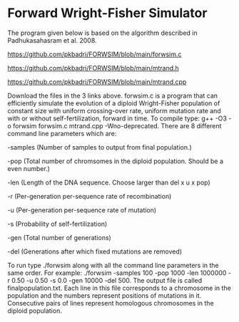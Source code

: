 # Forward Wright-Fisher Simulator
The program given below is based on the algorithm described in Padhukasahasram et al. 2008.



https://github.com/pkbadri/FORWSIM/blob/main/forwsim.c

https://github.com/pkbadri/FORWSIM/blob/main/mtrand.h

https://github.com/pkbadri/FORWSIM/blob/main/mtrand.cpp



Download the files in the 3 links above. forwsim.c is a program that can efficiently simulate the evolution of a diploid Wright-Fisher population of constant size with uniform crossing-over rate, uniform mutation rate and with or without self-fertilization, forward in time. To compile type: g++ -O3 -o forwsim forwsim.c mtrand.cpp -Wno-deprecated. There are 8 different command line parameters which are:

-samples (Number of samples to output from final population.)

-pop (Total number of chromsomes in the diploid population. Should be a even number.)

-len (Length of the DNA sequence. Choose larger than del x u x pop)

-r (Per-generation per-sequence rate of recombination)

-u (Per-generation per-sequence rate of mutation)

-s (Probability of self-fertilization)

-gen (Total number of generations)

-del (Generations after which fixed mutations are removed)



To run type ./forwsim along with all the command line parameters in the same order. For example: ./forwsim -samples 100 -pop 1000 -len 1000000 -r 0.50 -u 0.50 -s 0.0 -gen 10000 -del 500. The output file is called finalpopulation.txt. Each line in this file corresponds to a chromosome in the population and the numbers represent positions of mutations in it. Consecutive pairs of lines represent homologous chromosomes in the diploid population.
